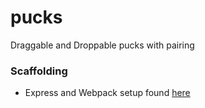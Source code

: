 # pucks
Draggable and Droppable pucks with pairing

### Scaffolding
* Express and Webpack setup found [here](https://medium.com/@binyamin/creating-a-node-express-webpack-app-with-dev-and-prod-builds-a4962ce51334)